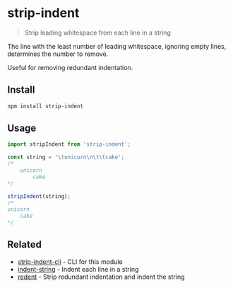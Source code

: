 # strip-indent

> Strip leading whitespace from each line in a string

The line with the least number of leading whitespace, ignoring empty lines, determines the number to remove.

Useful for removing redundant indentation.

## Install

```sh
npm install strip-indent
```

## Usage

```js
import stripIndent from 'strip-indent';

const string = '\tunicorn\n\t\tcake';
/*
	unicorn
		cake
*/

stripIndent(string);
/*
unicorn
	cake
*/
```

## Related

- [strip-indent-cli](https://github.com/sindresorhus/strip-indent-cli) - CLI for this module
- [indent-string](https://github.com/sindresorhus/indent-string) - Indent each line in a string
- [redent](https://github.com/sindresorhus/redent) - Strip redundant indentation and indent the string
